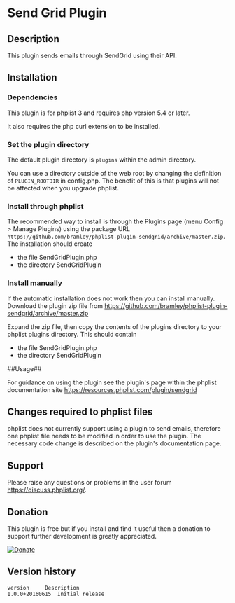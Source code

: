 # Send Grid Plugin #

## Description ##

This plugin sends emails through SendGrid using their API.

## Installation ##

### Dependencies ###

This plugin is for phplist 3 and requires php version 5.4 or later.

It also requires the php curl extension to be installed.

### Set the plugin directory ###
The default plugin directory is `plugins` within the admin directory.

You can use a directory outside of the web root by changing the definition of `PLUGIN_ROOTDIR` in config.php.
The benefit of this is that plugins will not be affected when you upgrade phplist.

### Install through phplist ###
The recommended way to install is through the Plugins page (menu Config > Manage Plugins) using the package
URL `https://github.com/bramley/phplist-plugin-sendgrid/archive/master.zip`.
The installation should create

* the file SendGridPlugin.php
* the directory SendGridPlugin

### Install manually ###
If the automatic installation does not work then you can install manually.
Download the plugin zip file from <https://github.com/bramley/phplist-plugin-sendgrid/archive/master.zip>

Expand the zip file, then copy the contents of the plugins directory to your phplist plugins directory.
This should contain

* the file SendGridPlugin.php
* the directory SendGridPlugin

##Usage##

For guidance on using the plugin see the plugin's page within the phplist documentation site <https://resources.phplist.com/plugin/sendgrid>

## Changes required to phplist files ##

phplist does not currently support using a plugin to send emails,
therefore one phplist file needs to be modified in order to use the plugin.
The necessary code change is described on the plugin's documentation page.

## Support ##

Please raise any questions or problems in the user forum <https://discuss.phplist.org/>.

## Donation ##

This plugin is free but if you install and find it useful then a donation to support further development is greatly appreciated.

[![Donate](https://www.paypalobjects.com/en_US/i/btn/btn_donate_LG.gif)](https://www.paypal.com/cgi-bin/webscr?cmd=_s-xclick&hosted_button_id=W5GLX53WDM7T4)

## Version history ##

    version     Description
    1.0.0+20160615  Initial release
